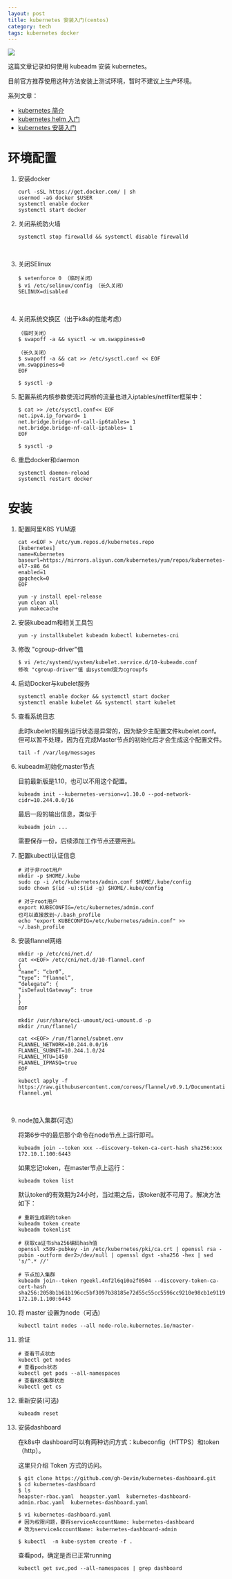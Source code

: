 ```yaml
---
layout: post
title: kubernetes 安装入门(centos)
category: tech
tags: kubernetes docker
---
```

![](https://cdn.kelu.org/blog/tags/k8s.jpg)

这篇文章记录如何使用 kubeadm 安装 kubernetes。

目前官方推荐使用这种方法安装上测试环境，暂时不建议上生产环境。

系列文章：

* [kubernetes 简介](/tech/2018/05/02/kubernetes-tutorial.html)
* [kubernetes helm 入门](/tech/2018/05/05/k8s-helm-tutorial.html)
* [kubernetes 安装入门](/tech/2018/05/09/k8s-install-tutorial.html)

# 环境配置

1. 安装docker

   ```
   curl -sSL https://get.docker.com/ | sh
   usermod -aG docker $USER
   systemctl enable docker
   systemctl start docker
   ```

2. 关闭系统防火墙

   ```
   systemctl stop firewalld && systemctl disable firewalld
   ```

   ​

3. 关闭SElinux

   ```
   $ setenforce 0 （临时关闭）
   $ vi /etc/selinux/config （长久关闭）
   SELINUX=disabled
   ```

   ​

4. 关闭系统交换区（出于k8s的性能考虑）

   ```
   （临时关闭）
   $ swapoff -a && sysctl -w vm.swappiness=0

   （长久关闭）
   $ swapoff -a && cat >> /etc/sysctl.conf << EOF 
   vm.swappiness=0
   EOF

   $ sysctl -p
   ```

5. 配置系统内核参数使流过网桥的流量也进入iptables/netfilter框架中：

   ```
   $ cat >> /etc/sysctl.conf<< EOF
   net.ipv4.ip_forward= 1
   net.bridge.bridge-nf-call-ip6tables= 1
   net.bridge.bridge-nf-call-iptables= 1
   EOF

   $ sysctl -p
   ```

6. 重启docker和daemon

   ```
   systemctl daemon-reload
   systemctl restart docker
   ```

# 安装

1. 配置阿里K8S YUM源

    ```
   cat <<EOF > /etc/yum.repos.d/kubernetes.repo
   [kubernetes]
   name=Kubernetes
   baseurl=https://mirrors.aliyun.com/kubernetes/yum/repos/kubernetes-el7-x86_64
   enabled=1
   gpgcheck=0
   EOF

   yum -y install epel-release
   yum clean all
   yum makecache
    ```

2. 安装kubeadm和相关工具包

   ```
   yum -y installkubelet kubeadm kubectl kubernetes-cni
   ```

3. 修改 "cgroup-driver"值

   ```
   $ vi /etc/systemd/system/kubelet.service.d/10-kubeadm.conf
   修改 "cgroup-driver"值 由systemd变为cgroupfs
   ```

4. 启动Docker与kubelet服务

   ```
   systemctl enable docker && systemctl start docker
   systemctl enable kubelet && systemctl start kubelet
   ```

5. 查看系统日志

   此时kubelet的服务运行状态是异常的，因为缺少主配置文件kubelet.conf。但可以暂不处理，因为在完成Master节点的初始化后才会生成这个配置文件。

   ```
   tail -f /var/log/messages
   ```

6. kubeadm初始化master节点

   目前最新版是1.10，也可以不用这个配置。

   ```
   kubeadm init --kubernetes-version=v1.10.0 --pod-network-cidr=10.244.0.0/16
   ```

   最后一段的输出信息，类似于 

   ```
   kubeadm join ...
   ```

   需要保存一份，后续添加工作节点还要用到。

7. 配置kubectl认证信息

   ```
   # 对于非root用户
   mkdir -p $HOME/.kube
   sudo cp -i /etc/kubernetes/admin.conf $HOME/.kube/config
   sudo chown $(id -u):$(id -g) $HOME/.kube/config

   # 对于root用户
   export KUBECONFIG=/etc/kubernetes/admin.conf
   也可以直接放到~/.bash_profile
   echo "export KUBECONFIG=/etc/kubernetes/admin.conf" >> ~/.bash_profile
   ```

8. 安装flannel网络

   ```
   mkdir -p /etc/cni/net.d/
   cat <<EOF> /etc/cni/net.d/10-flannel.conf
   {
   “name”: “cbr0”,
   “type”: “flannel”,
   “delegate”: {
   “isDefaultGateway”: true
   }
   }
   EOF

   mkdir /usr/share/oci-umount/oci-umount.d -p
   mkdir /run/flannel/

   cat <<EOF> /run/flannel/subnet.env
   FLANNEL_NETWORK=10.244.0.0/16
   FLANNEL_SUBNET=10.244.1.0/24
   FLANNEL_MTU=1450
   FLANNEL_IPMASQ=true
   EOF

   kubectl apply -f https://raw.githubusercontent.com/coreos/flannel/v0.9.1/Documentation/kube-flannel.yml
   ```

   ​

9. node加入集群(可选)

   将第6步中的最后那个命令在node节点上运行即可。

   ```
   kubeadm join --token xxx --discovery-token-ca-cert-hash sha256:xxx 172.10.1.100:6443
   ```

   如果忘记token，在master节点上运行：

   ```
   kubeadm token list                             
   ```

   默认token的有效期为24小时，当过期之后，该token就不可用了。解决方法如下：

   ```
   # 重新生成新的token
   kubeadm token create
   kubeadm tokenlist

   # 获取ca证书sha256编码hash值
   openssl x509-pubkey -in /etc/kubernetes/pki/ca.crt | openssl rsa -pubin -outform der2>/dev/null | openssl dgst -sha256 -hex | sed 's/^.* //'

   # 节点加入集群
   kubeadm join--token rgeekl.4nf2l6qi0o2f0504 --discovery-token-ca-cert-hash sha256:2058b1b61b196cc5bf3097b38185e72d55c55cc5596cc9210e98cb1e91197a6b  172.10.1.100:6443
   ```

10. 将 master 设置为node（可选)

    ```
    kubectl taint nodes --all node-role.kubernetes.io/master-
    ```

11. 验证

    ```
    # 查看节点状态
    kubectl get nodes
    # 查看pods状态
    kubectl get pods --all-namespaces
    # 查看K8S集群状态
    kubectl get cs
    ```

12. 重新安装(可选)

    ```
    kubeadm reset
    ```

13. 安装dashboard

    在k8s中 dashboard可以有两种访问方式：kubeconfig（HTTPS）和token（http）。

    这里只介绍 Token 方式的访问。

    ```
    $ git clone https://github.com/gh-Devin/kubernetes-dashboard.git
    $ cd kubernetes-dashboard
    $ ls
    heapster-rbac.yaml  heapster.yaml  kubernetes-dashboard-admin.rbac.yaml  kubernetes-dashboard.yaml

    $ vi kubernetes-dashboard.yaml
    # 因为权限问题，要将serviceAccountName: kubernetes-dashboard
    # 改为serviceAccountName: kubernetes-dashboard-admin

    $ kubectl  -n kube-system create -f .
    ```

    查看pod，确定是否已正常running

    ```
    kubectl get svc,pod --all-namespaces | grep dashboard
    ```